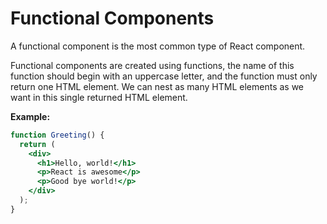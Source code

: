 # Functional Components

A functional component is the most common type of React component.

Functional components are created using functions, the name of this function should begin with an uppercase letter, and the function must only return one HTML element. We can nest as many HTML elements as we want in this single returned HTML element.

**Example:**

```jsx
function Greeting() {
  return (
    <div>
      <h1>Hello, world!</h1>
      <p>React is awesome</p>
      <p>Good bye world!</p>
    </div>
  );
}
```